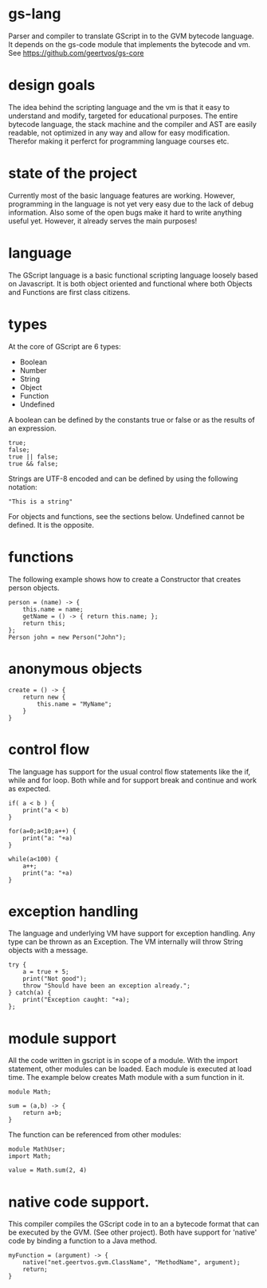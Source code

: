 # gs-lang 
Parser and compiler to translate GScript in to the GVM bytecode language. It depends on the gs-code module that implements the bytecode and vm. See https://github.com/geertvos/gs-core

# design goals
The idea behind the scripting language and the vm is that it easy to understand and modify, targeted for educational purposes. The entire bytecode language, the stack machine and the compiler and AST are easily readable, not optimized in any way and allow for easy modification. Therefor making it perferct for programming language courses etc.

# state of the project
Currently most of the basic language features are working. However, programming in the language is not yet very easy due to the lack of debug information. Also some of the open bugs make it hard to write anything useful yet. However, it already serves the main purposes!

# language
The GScript language is a basic functional scripting language loosely based on Javascript. It is both object oriented and functional where both Objects and Functions are first class citizens. 

# types
At the core of GScript are 6 types:

 - Boolean
 - Number
 - String
 - Object
 - Function
 - Undefined 
 
A boolean can be defined by the constants true or false or as the results of an expression.
```
true;
false;
true || false;
true && false;
```

Strings are UTF-8 encoded and can be defined by using the following notation:
```
"This is a string"
```
For objects and functions, see the sections below. Undefined cannot be defined. It is the opposite.

# functions
The following example shows how to create a Constructor that creates person objects. 
```
person = (name) -> {
	this.name = name;
	getName = () -> { return this.name; };
	return this;
};
Person john = new Person("John");
```
# anonymous objects
```
create = () -> {
	return new { 
		this.name = "MyName"; 
	}
}

```

# control flow

The language has support for the usual control flow statements like the if, while and for loop. Both while and for support break and continue and work as expected.
```
if( a < b ) {
	print("a < b)
}

for(a=0;a<10;a++) {
	print("a: "+a)
}

while(a<100) {
	a++;
	print("a: "+a)
}
```

# exception handling
The language and underlying VM have support for exception handling. Any type can be thrown as an Exception. The VM internally will throw String objects with a message.
```
try {
	a = true + 5;
	print("Not good");
	throw "Should have been an exception already.";
} catch(a) {
	print("Exception caught: "+a);
};
```
# module support
All the code written in gscript is in scope of a module. With the import statement, other modules can be loaded. Each module is executed at load time. The example below creates Math module with a sum function in it. 
```
module Math;

sum = (a,b) -> {
	return a+b;
}
```
The function can be referenced from other modules:
```
module MathUser;
import Math;

value = Math.sum(2, 4)
```

# native code support. 
This compiler compiles the GScript code in to an a bytecode format that can be executed by the GVM. (See other project). Both have support for 'native' code by binding a function to a Java method.

```
myFunction = (argument) -> {
	native("net.geertvos.gvm.ClassName", "MethodName", argument);
	return; 
}
```
